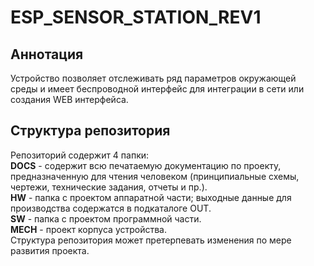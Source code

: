 # ESP_SENSOR_STATION_REV1
## Аннотация
Устройство позволяет отслеживать ряд параметров окружающей среды и имеет беспроводной интерфейс для интеграции в сети или создания WEB интерфейса.
## Структура репозитория
Репозиторий содержит 4 папки:  
**DOCS** - содержит всю печатаемую документацию по проекту, предназначенную для чтения человеком (принципиальные схемы, чертежи, технические задания, отчеты и пр.).  
**HW** - папка с проектом аппаратной части; выходные данные для производства содержатся в подкаталоге OUT.  
**SW** - папка с проектом программной части.  
**MECH** - проект корпуса устройства.  
Структура репозитория может претерпевать изменения по мере развития проекта.
